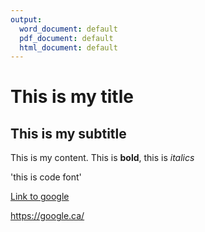 ```yaml
---
output:
  word_document: default
  pdf_document: default
  html_document: default
---
```

# This is my title

## This is my subtitle

This is my content. This is **bold**, this is *italics*

'this is code font'

[Link to google](https://google.ca/)

<https://google.ca/>

